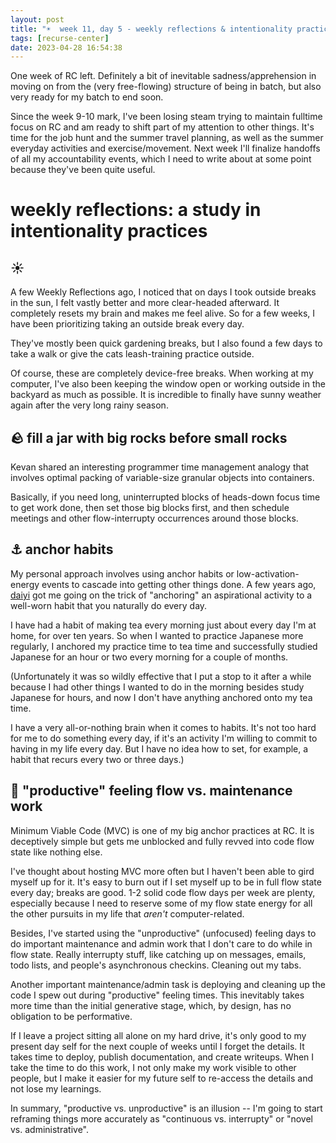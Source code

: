 ```yaml
---
layout: post
title: "☀️  week 11, day 5 - weekly reflections & intentionality practices"
tags: [recurse-center]
date: 2023-04-28 16:54:38
---
```


One week of RC left. Definitely a bit of inevitable sadness/apprehension in moving on from the (very free-flowing) structure of being in batch, but also very ready for my batch to end soon.

Since the week 9-10 mark, I've been losing steam trying to maintain fulltime focus on RC and am ready to shift part of my attention to other things. It's time for the job hunt and the summer travel planning, as well as the summer everyday activities and exercise/movement. Next week I'll finalize handoffs of all my accountability events, which I need to write about at some point because they've been quite useful.

# weekly reflections: a study in intentionality practices

## ☀️

A few Weekly Reflections ago, I noticed that on days I took outside breaks in the sun, I felt vastly better and more clear-headed afterward. It completely resets my brain and makes me feel alive. So for a few weeks, I have been prioritizing taking an outside break every day. 

They've mostly been quick gardening breaks, but I also found a few days to take a walk or give the cats leash-training practice outside.

Of course, these are completely device-free breaks. When working at my computer, I've also been keeping the window open or working outside in the backyard as much as possible. It is incredible to finally have sunny weather again after the very long rainy season.

## 🪨 fill a jar with big rocks before small rocks

Kevan shared an interesting programmer time management analogy that involves optimal packing of variable-size granular objects into containers. 

Basically, if you need long, uninterrupted blocks of heads-down focus time to get work done, then set those big blocks first, and then schedule meetings and other flow-interrupty occurrences around those blocks.

## ⚓ anchor habits

My personal approach involves using anchor habits or low-activation-energy events to cascade into getting other things done. A few years ago, [daiyi](https://daiyi.co/) got me going on the trick of "anchoring" an aspirational activity to a well-worn habit that you naturally do every day. 

I have had a habit of making tea every morning just about every day I'm at home, for over ten years. So when I wanted to practice Japanese more regularly, I anchored my practice time to tea time and successfully studied Japanese for an hour or two every morning for a couple of months.

(Unfortunately it was so wildly effective that I put a stop to it after a while because I had other things I wanted to do in the morning besides study Japanese for hours, and now I don't have anything anchored onto my tea time. 

I have a very all-or-nothing brain when it comes to habits. It's not too hard for me to do something every day, if it's an activity I'm willing to commit to having in my life every day. But I have no idea how to set, for example, a habit that recurs every two or three days.)

## 🌊 "productive" feeling flow vs. maintenance work

Minimum Viable Code (MVC) is one of my big anchor practices at RC. It is deceptively simple but gets me unblocked and fully revved into code flow state like nothing else.

I've thought about hosting MVC more often but I haven't been able to gird myself up for it. It's easy to burn out if I set myself up to be in full flow state every day; breaks are good. 1-2 solid code flow days per week are plenty, especially because I need to reserve some of my flow state energy for all the other pursuits in my life that *aren't* computer-related.

Besides, I've started using the "unproductive" (unfocused) feeling days to do important maintenance and admin work that I don't care to do while in flow state. Really interrupty stuff, like catching up on messages, emails, todo lists, and people's asynchronous checkins. Cleaning out my tabs. 

Another important maintenance/admin task is deploying and cleaning up the code I spew out during "productive" feeling times. This inevitably takes more time than the initial generative stage, which, by design, has no obligation to be performative. 

If I leave a project sitting all alone on my hard drive, it's only good to my present day self for the next couple of weeks until I forget the details. It takes time to deploy, publish documentation, and create writeups. When I take the time to do this work, I not only make my work visible to other people, but I make it easier for my future self to re-access the details and not lose my learnings.

In summary, "productive vs. unproductive" is an illusion -- I'm going to start reframing things more accurately as "continuous vs. interrupty" or "novel vs. administrative".
